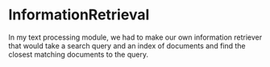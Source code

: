 # InformationRetrieval
In my text processing module, we had to make our own information retriever that would take a search query and an index of documents and find the closest matching documents to the query.
